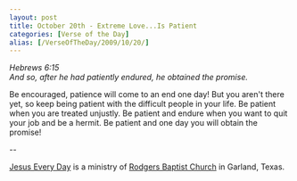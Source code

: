 ```yaml
---
layout: post
title: October 20th - Extreme Love...Is Patient
categories: [Verse of the Day]
alias: [/VerseOfTheDay/2009/10/20/]
---
```


_Hebrews 6:15  
And so, after he had patiently endured, he obtained the promise._

Be encouraged, patience will come to an end one day! But you aren't
there yet, so keep being patient with the difficult people in your
life. Be patient when you are treated unjustly. Be patient and endure
when you want to quit your job and be a hermit. Be patient and one day
you will obtain the promise!

 --

<a href=http://jesuseveryday.net>Jesus Every Day</a> is a ministry of <a href=http://rodgersbaptist.net>Rodgers Baptist Church</a> in Garland, Texas.
